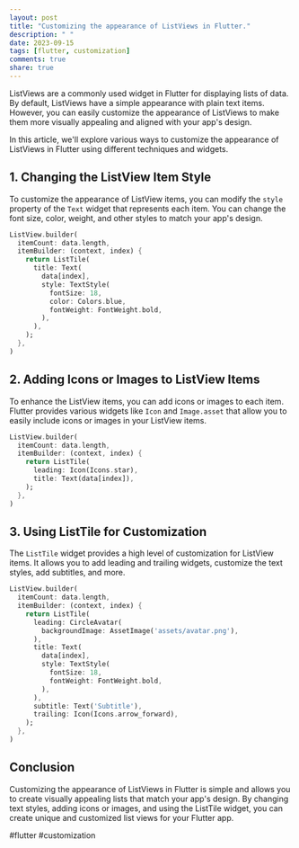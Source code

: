 ```yaml
---
layout: post
title: "Customizing the appearance of ListViews in Flutter."
description: " "
date: 2023-09-15
tags: [flutter, customization]
comments: true
share: true
---
```


ListViews are a commonly used widget in Flutter for displaying lists of data. By default, ListViews have a simple appearance with plain text items. However, you can easily customize the appearance of ListViews to make them more visually appealing and aligned with your app's design.

In this article, we'll explore various ways to customize the appearance of ListViews in Flutter using different techniques and widgets.

## 1. Changing the ListView Item Style

To customize the appearance of ListView items, you can modify the `style` property of the `Text` widget that represents each item. You can change the font size, color, weight, and other styles to match your app's design.

```dart
ListView.builder(
  itemCount: data.length,
  itemBuilder: (context, index) {
    return ListTile(
      title: Text(
        data[index],
        style: TextStyle(
          fontSize: 18,
          color: Colors.blue,
          fontWeight: FontWeight.bold,
        ),
      ),
    );
  },
)
```

## 2. Adding Icons or Images to ListView Items

To enhance the ListView items, you can add icons or images to each item. Flutter provides various widgets like `Icon` and `Image.asset` that allow you to easily include icons or images in your ListView items.

```dart
ListView.builder(
  itemCount: data.length,
  itemBuilder: (context, index) {
    return ListTile(
      leading: Icon(Icons.star),
      title: Text(data[index]),
    );
  },
)
```

## 3. Using ListTile for Customization

The `ListTile` widget provides a high level of customization for ListView items. It allows you to add leading and trailing widgets, customize the text styles, add subtitles, and more.

```dart
ListView.builder(
  itemCount: data.length,
  itemBuilder: (context, index) {
    return ListTile(
      leading: CircleAvatar(
        backgroundImage: AssetImage('assets/avatar.png'),
      ),
      title: Text(
        data[index],
        style: TextStyle(
          fontSize: 18,
          fontWeight: FontWeight.bold,
        ),
      ),
      subtitle: Text('Subtitle'),
      trailing: Icon(Icons.arrow_forward),
    );
  },
)
```

## Conclusion

Customizing the appearance of ListViews in Flutter is simple and allows you to create visually appealing lists that match your app's design. By changing text styles, adding icons or images, and using the ListTile widget, you can create unique and customized list views for your Flutter app.

#flutter #customization